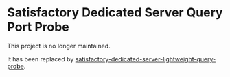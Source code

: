 Satisfactory Dedicated Server Query Port Probe
==============================================

This project is no longer maintained.

It has been replaced by [satisfactory-dedicated-server-lightweight-query-probe](/DJWoodZ/satisfactory-dedicated-server-lightweight-query-probe).